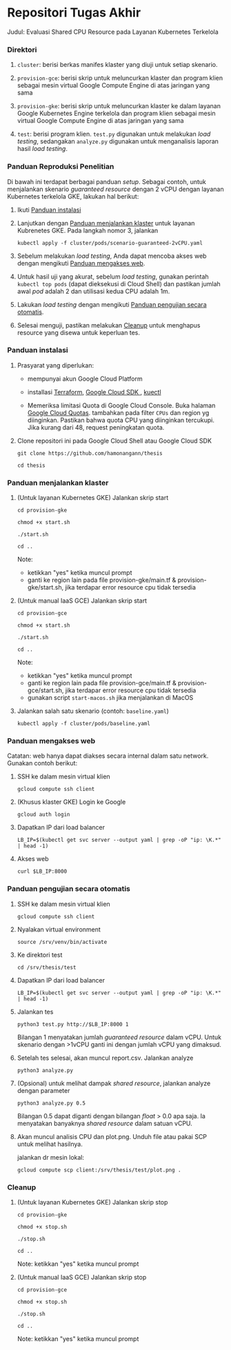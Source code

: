 # Repositori Tugas Akhir

Judul: Evaluasi Shared CPU Resource pada Layanan Kubernetes Terkelola

### Direktori

1.  `cluster`: berisi berkas manifes klaster yang diuji untuk setiap skenario.

2.  `provision-gce`: berisi skrip untuk meluncurkan klaster dan program klien sebagai mesin virtual Google Compute Engine di atas jaringan yang sama

3.  `provision-gke`: berisi skrip untuk meluncurkan klaster ke dalam layanan Google Kubernetes Engine terkelola dan program klien sebagai mesin virtual Google Compute Engine di atas jaringan yang sama

4.  `test`: berisi program klien. `test.py` digunakan untuk melakukan _load testing_, sedangakan `analyze.py` digunakan untuk menganalisis laporan hasil _load testing_.


### Panduan Reproduksi Penelitian

Di bawah ini terdapat berbagai panduan _setup_. Sebagai contoh, untuk menjalankan skenario _guaranteed resource_ dengan 2 vCPU dengan layanan Kubernetes terkelola GKE, lakukan hal berikut:

1.  Ikuti [Panduan instalasi](#panduan-instalasi)

2.  Lanjutkan dengan [Panduan menjalankan klaster](#panduan-menjalankan-klaster) untuk layanan Kubrenetes GKE. Pada langkah nomor 3, jalankan

    `kubectl apply -f cluster/pods/scenario-guaranteed-2vCPU.yaml`

3.  Sebelum melakukan _load testing_, Anda dapat mencoba akses web dengan mengikuti [Panduan mengakses web](#panduan-mengakses-web).

4.  Untuk hasil uji yang akurat, sebelum _load testing_, gunakan perintah `kubectl top pods` (dapat dieksekusi di Cloud Shell) dan pastikan jumlah awal _pod_ adalah 2 dan utilisasi kedua CPU adalah 1m.

5.  Lakukan _load testing_ dengan mengikuti [Panduan pengujian secara otomatis](#panduan-pengujian-secara-otomatis).

6.  Selesai menguji, pastikan melakukan [Cleanup](#cleanup) untuk menghapus resource yang disewa untuk keperluan tes.



### Panduan instalasi
1. Prasyarat yang diperlukan:
    - mempunyai akun Google Cloud Platform

    - installasi [Terraform](https://learn.hashicorp.com/tutorials/terraform/install-cli), [Google Cloud SDK ](https://cloud.google.com/sdk/docs/install), [kuectl](https://kubernetes.io/docs/tasks/tools/install-kubectl/)

    - Memeriksa limitasi Quota di Google Cloud Console. Buka halaman [Google Cloud Quotas](https://console.cloud.google.com/iam-admin/quotas). tambahkan pada filter  `CPUs` dan region yg diinginkan. Pastikan bahwa quota CPU yang diinginkan tercukupi. Jika kurang dari 48, request peningkatan quota.
    



2.  Clone repositori ini pada Google Cloud Shell atau Google Cloud SDK

    `git clone https://github.com/hamonangann/thesis`

    `cd thesis`


### Panduan menjalankan klaster

1.  (Untuk layanan Kubernetes GKE) Jalankan skrip start

    `cd provision-gke`

    `chmod +x start.sh`

    `./start.sh`

    `cd ..`

    Note: 
    - ketikkan "yes" ketika muncul prompt
    - ganti ke region lain pada file provision-gke/main.tf & provision-gke/start.sh, jika terdapar error resource cpu tidak tersedia


2.  (Untuk manual IaaS GCE) Jalankan skrip start

    `cd provision-gce`
    
    `chmod +x start.sh`

    `./start.sh`

    `cd ..`
    
    Note:
    - ketikkan "yes" ketika muncul prompt
    - ganti ke region lain pada file provision-gce/main.tf & provision-gce/start.sh, jika terdapar error resource cpu tidak tersedia
    - gunakan script `start-macos.sh` jika menjalankan di MacOS

3.  Jalankan salah satu skenario (contoh: `baseline.yaml`)

    `kubectl apply -f cluster/pods/baseline.yaml`


### Panduan mengakses web

Catatan: web hanya dapat diakses secara internal dalam satu network. Gunakan contoh berikut:

1.  SSH ke dalam mesin virtual klien

    `gcloud compute ssh client`

2.  (Khusus klaster GKE) Login ke Google

    `gcloud auth login`

3.  Dapatkan IP dari load balancer

    `LB_IP=$(kubectl get svc server --output yaml | grep -oP "ip: \K.*" | head -1)`

4.  Akses web

    `curl $LB_IP:8000`


### Panduan pengujian secara otomatis

1.  SSH ke dalam mesin virtual klien

    `gcloud compute ssh client`

2.  Nyalakan virtual environment

    `source /srv/venv/bin/activate`
    
3.  Ke direktori test

    `cd /srv/thesis/test`

4.  Dapatkan IP dari load balancer

    `LB_IP=$(kubectl get svc server --output yaml | grep -oP "ip: \K.*" | head -1)`

5.  Jalankan tes
    
    `python3 test.py http://$LB_IP:8000 1`

    Bilangan 1 menyatakan jumlah _guaranteed resource_ dalam vCPU. Untuk skenario dengan >1vCPU ganti ini dengan jumlah vCPU yang dimaksud.

6.  Setelah tes selesai, akan muncul report.csv. Jalankan analyze

    `python3 analyze.py`

7.  (Opsional) untuk melihat dampak _shared resource_, jalankan analyze dengan parameter

    `python3 analyze.py 0.5`

    Bilangan 0.5 dapat diganti dengan bilangan _float_ > 0.0 apa saja. Ia menyatakan banyaknya _shared resource_ dalam satuan vCPU.

8.  Akan muncul analisis CPU dan plot.png. Unduh file atau pakai SCP untuk melihat hasilnya.
    
    jalankan dr mesin lokal:

    `gcloud compute scp client:/srv/thesis/test/plot.png .`


### Cleanup

1.  (Untuk layanan Kubernetes GKE) Jalankan skrip stop

    `cd provision-gke`
    
    `chmod +x stop.sh`

    `./stop.sh`

    `cd ..`

    Note: ketikkan "yes" ketika muncul prompt

2.  (Untuk manual IaaS GCE) Jalankan skrip stop

    `cd provision-gce`
    
    `chmod +x stop.sh`

    `./stop.sh`

    `cd ..`

    Note: ketikkan "yes" ketika muncul prompt
